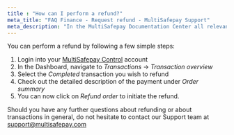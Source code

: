 ```yaml
---
title : "How can I perform a refund?"
meta_title: "FAQ Finance - Request refund - MultiSafepay Support"
meta_description: "In the MultiSafepay Documentation Center all relevant information regarding our Plugins and API. As well as Support pages for Payment Method, Tools and General Questions. You can also find the contact details of our Support Team and Integration Team."
---
```

You can perform a refund by following a few simple steps:

1. Login into your [MultiSafepay Control](https://merchant.multisafepay.com) account
2. In the Dashboard, navigate to _Transactions_ -> _Transaction overview_
3. Select the _Completed_ transaction you wish to refund
4. Check out the detailed description of the payment under _Order summary_
5. You can now click on _Refund order_ to initiate the refund. 

Should you have any further questions about refunding or about transactions in general, do not hesitate to contact our Support team at <support@multisafepay.com>